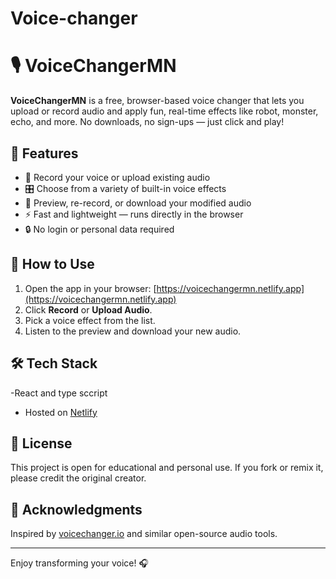 # Voice-changer
# 🎙️ VoiceChangerMN

**VoiceChangerMN** is a free, browser-based voice changer that lets you upload or record audio and apply fun, real-time effects like robot, monster, echo, and more. No downloads, no sign-ups — just click and play!

## 🌟 Features

- 🎤 Record your voice or upload existing audio
- 🎛️ Choose from a variety of built-in voice effects
- 🔁 Preview, re-record, or download your modified audio
- ⚡ Fast and lightweight — runs directly in the browser
- 🔒 No login or personal data required

## 🚀 How to Use

1. Open the app in your browser: [https://voicechangermn.netlify.app](https://voicechangermn.netlify.app)
2. Click **Record** or **Upload Audio**.
3. Pick a voice effect from the list.
4. Listen to the preview and download your new audio.

## 🛠️ Tech Stack

-React and type sccript
- Hosted on [Netlify](https://www.netlify.com/)

## 📄 License

This project is open for educational and personal use. If you fork or remix it, please credit the original creator.

## 🙌 Acknowledgments

Inspired by [voicechanger.io](https://voicechanger.io) and similar open-source audio tools.

---

Enjoy transforming your voice! 🎧
